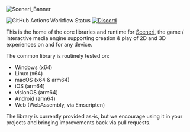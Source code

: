 ![Sceneri_Banner](https://github.com/user-attachments/assets/2f9cc95e-b40d-4c29-86e0-7b9b3cdff32a)

![GitHub Actions Workflow Status](https://img.shields.io/github/actions/workflow/status/nginetechnologies/sceneri-core/.github%2Fworkflows%2Fworkflow.yml)
[![Discord](https://img.shields.io/discord/842853727606013963?style=plastic&logo=discord&logoColor=white&label=Discord&link=https%3A%2F%2Fdiscord.gg%2Fsceneriapp)](https://discord.gg/sceneriapp)

This is the home of the core libraries and runtime for [Sceneri](http://sceneri.com), the game / interactive media engine supporting creation & play of 2D and 3D experiences on and for any device.

The common library is routinely tested on:
- Windows (x64)
- Linux (x64)
- macOS (x64 & arm64)
- iOS (arm64)
- visionOS (arm64)
- Android (arm64)
- Web (WebAssembly, via Emscripten)

The library is currently provided as-is, but we encourage using it in your projects and bringing improvements back via pull requests.
